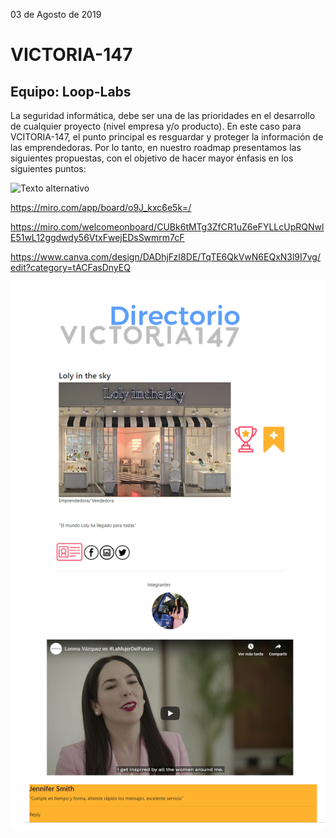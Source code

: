 03 de Agosto de 2019

# VICTORIA-147
## Equipo: Loop-Labs
La seguridad informática, debe ser una de las prioridades en el desarrollo de cualquier proyecto (nivel empresa y/o producto). En este caso para VCITORIA-147, el punto principal es resguardar y proteger la información de las emprendedoras. Por lo tanto, en nuestro roadmap presentamos las siguientes propuestas, con el objetivo de hacer mayor énfasis en los siguientes puntos:

![Texto alternativo](../img/primer-sprint.png)


https://miro.com/app/board/o9J_kxc6e5k=/

https://miro.com/welcomeonboard/CUBk6tMTg3ZfCR1uZ6eFYLLcUpRQNwlE51wL12ggdwdy56VtxFwejEDsSwmrm7cF

https://www.canva.com/design/DADhjFzI8DE/TqTE6QkVwN6EQxN3l9I7vg/edit?category=tACFasDnyEQ


![Texto alternativo](../img/perfil-tarjeta.png)